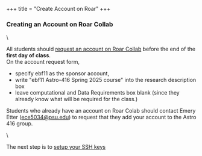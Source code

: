 +++
title = "Create Account on Roar"
+++

### Creating an Account on Roar Collab

\\

All students should [request an account on Roar Collab](https://www.icds.psu.edu/computing-services/account-setup/) before the end of the __first day of class__.  
On the account request form,

- specify ebf11 as the sponsor account,
- write "ebf11 Astro-416  Spring 2025 course" into the research description box
- leave computational and Data Requirements box blank (since they already know what will be required for the class.)  

Students who already have an account on Roar Colab should contact Emery Etter (ece5034@psu.edu) to request that they add your account to the Astro 416 group.

\\

The next step is to [setup your SSH keys](../sshkeys/)
